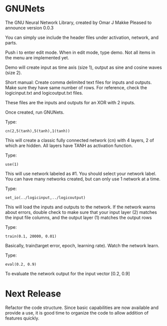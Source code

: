 # GNUNets
The GNU Neural Network Library, created by Omar J Makke
Pleased to announce version 0.0.3

You can simply use include the header files under activation, network, and parts.

Push i to enter edit mode. When in edit mode, type demo. Not all items in the menu are implemented yet.

Demo will create input as time axis (size 1), output as sine and cosine waves (size 2). 

Short manual:
Create comma delimited text files for inputs and outputs. Make sure they have same number of rows. For reference, check the logicinput.txt and logicoutput.txt files. 

These files are the inputs and outputs for an XOR with 2 inputs.

Once created, run GNUNets.

Type:

    cn(2,5(tanh),5(tanh),1(tanh))

This will create a classic fully connected network (cn) with 4 layers, 2 of which are hidden. All layers have TANH as activation function.

Type:

    use(1)

This will use network labeled as #1. You should select your network label. You can have many networks created, but can only use 1 network at a time.


Type:

    set_io(../logicinput,../logicoutput)

This will load the inputs and outputs to the network. If the network warns about errors, double check to make sure that your input layer (2) matches the input file columns, and the output layer (1) matches the output rows


Type:

    train(0.1, 20000, 0.01)

Basically, train(target error, epoch, learning rate). Watch the network learn.


Type:

    eval(0.2, 0.9) 

To evaluate the network output for the input vector [0.2, 0.9]

# Next Release
Refactor the code structure. Since basic capabilities are now available and provide a use, it is good time to organize the code to allow addition of features quickly.
